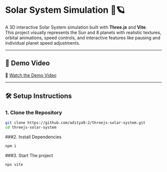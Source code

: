 # Solar System Simulation 🌌🪐

A 3D interactive Solar System simulation built with **Three.js** and **Vite**.  
This project visually represents the Sun and 8 planets with realistic textures, orbital animations, speed controls, and interactive features like pausing and individual planet speed adjustments.

---

## 🚀 Demo Video

🎥 [Watch the Demo Video](https://www.loom.com/share/8de72adf291a4717b2fe8fb56b678733)

---

## 🛠️ Setup Instructions

### 1. Clone the Repository
```bash
git clone https://github.com/aditya9-2/threejs-solar-system.git
cd threejs-solar-system
```

###2. Install Dependencies
```bash
npm i 
```

###3. Start The project

```bash
npx vite
```


